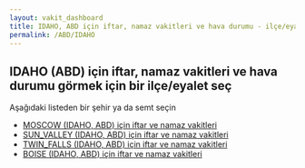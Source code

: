 ```yaml
---
layout: vakit_dashboard
title: IDAHO, ABD için iftar, namaz vakitleri ve hava durumu - ilçe/eyalet seç
permalink: /ABD/IDAHO
---
```


## IDAHO (ABD) için iftar, namaz vakitleri ve hava durumu  görmek için bir ilçe/eyalet seç

Aşağıdaki listeden bir şehir ya da semt seçin

* [MOSCOW (IDAHO, ABD) için iftar ve namaz vakitleri](/ABD/IDAHO/MOSCOW)
* [SUN_VALLEY (IDAHO, ABD) için iftar ve namaz vakitleri](/ABD/IDAHO/SUN_VALLEY)
* [TWIN_FALLS (IDAHO, ABD) için iftar ve namaz vakitleri](/ABD/IDAHO/TWIN_FALLS)
* [BOISE (IDAHO, ABD) için iftar ve namaz vakitleri](/ABD/IDAHO/BOISE)

<script type="text/javascript">
  var GLOBAL_COUNTRY = 'ABD';
  var GLOBAL_CITY = 'IDAHO';
  var GLOBAL_STATE = 'IDAHO';
</script>
